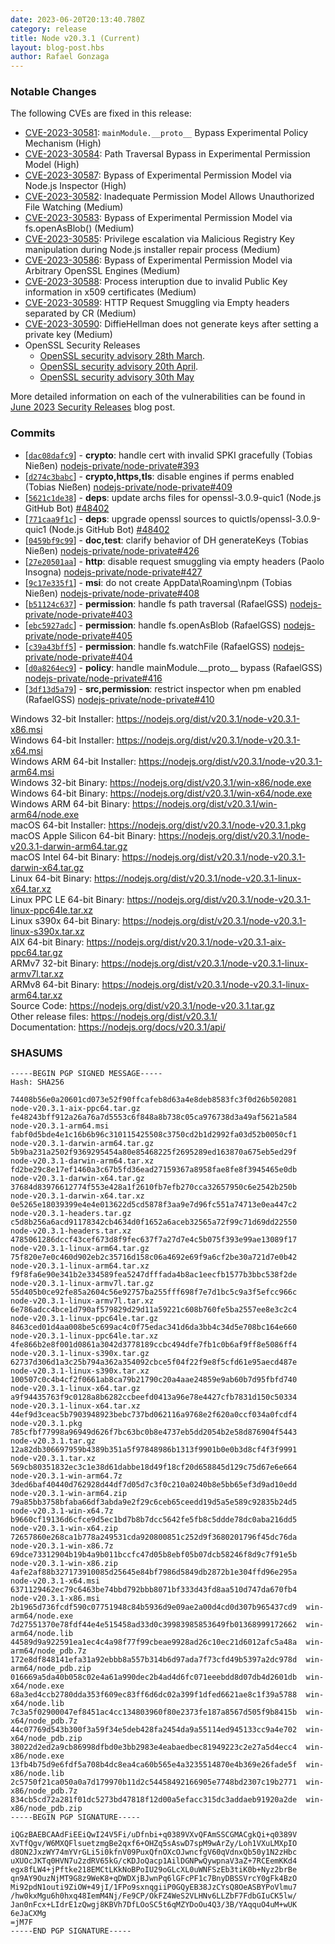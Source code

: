 ```yaml
---
date: 2023-06-20T20:13:40.780Z
category: release
title: Node v20.3.1 (Current)
layout: blog-post.hbs
author: Rafael Gonzaga
---
```


### Notable Changes

The following CVEs are fixed in this release:

- [CVE-2023-30581](https://cve.mitre.org/cgi-bin/cvename.cgi?name=CVE-2023-30581): `mainModule.__proto__` Bypass Experimental Policy Mechanism (High)
- [CVE-2023-30584](https://cve.mitre.org/cgi-bin/cvename.cgi?name=CVE-2023-30584): Path Traversal Bypass in Experimental Permission Model (High)
- [CVE-2023-30587](https://cve.mitre.org/cgi-bin/cvename.cgi?name=CVE-2023-30587): Bypass of Experimental Permission Model via Node.js Inspector (High)
- [CVE-2023-30582](https://cve.mitre.org/cgi-bin/cvename.cgi?name=CVE-2023-30582): Inadequate Permission Model Allows Unauthorized File Watching (Medium)
- [CVE-2023-30583](https://cve.mitre.org/cgi-bin/cvename.cgi?name=CVE-2023-30583): Bypass of Experimental Permission Model via fs.openAsBlob() (Medium)
- [CVE-2023-30585](https://cve.mitre.org/cgi-bin/cvename.cgi?name=CVE-2023-30585): Privilege escalation via Malicious Registry Key manipulation during Node.js installer repair process (Medium)
- [CVE-2023-30586](https://cve.mitre.org/cgi-bin/cvename.cgi?name=CVE-2023-30586): Bypass of Experimental Permission Model via Arbitrary OpenSSL Engines (Medium)
- [CVE-2023-30588](https://cve.mitre.org/cgi-bin/cvename.cgi?name=CVE-2023-30588): Process interuption due to invalid Public Key information in x509 certificates (Medium)
- [CVE-2023-30589](https://cve.mitre.org/cgi-bin/cvename.cgi?name=CVE-2023-30589): HTTP Request Smuggling via Empty headers separated by CR (Medium)
- [CVE-2023-30590](https://cve.mitre.org/cgi-bin/cvename.cgi?name=CVE-2023-30590): DiffieHellman does not generate keys after setting a private key (Medium)
- OpenSSL Security Releases
  - [OpenSSL security advisory 28th March](https://www.openssl.org/news/secadv/20230328.txt).
  - [OpenSSL security advisory 20th April](https://www.openssl.org/news/secadv/20230420.txt).
  - [OpenSSL security advisory 30th May](https://www.openssl.org/news/secadv/20230530.txt)

More detailed information on each of the vulnerabilities can be found in [June 2023 Security Releases](https://nodejs.org/en/blog/vulnerability/june-2023-security-releases/) blog post.

### Commits

- \[[`dac08dafc9`](https://github.com/nodejs/node/commit/dac08dafc9)] - **crypto**: handle cert with invalid SPKI gracefully (Tobias Nießen) [nodejs-private/node-private#393](https://github.com/nodejs-private/node-private/pull/393)
- \[[`d274c3babc`](https://github.com/nodejs/node/commit/d274c3babc)] - **crypto,https,tls**: disable engines if perms enabled (Tobias Nießen) [nodejs-private/node-private#409](https://github.com/nodejs-private/node-private/pull/409)
- \[[`5621c1de38`](https://github.com/nodejs/node/commit/5621c1de38)] - **deps**: update archs files for openssl-3.0.9-quic1 (Node.js GitHub Bot) [#48402](https://github.com/nodejs/node/pull/48402)
- \[[`771caa9f1c`](https://github.com/nodejs/node/commit/771caa9f1c)] - **deps**: upgrade openssl sources to quictls/openssl-3.0.9-quic1 (Node.js GitHub Bot) [#48402](https://github.com/nodejs/node/pull/48402)
- \[[`0459bf9c99`](https://github.com/nodejs/node/commit/0459bf9c99)] - **doc,test**: clarify behavior of DH generateKeys (Tobias Nießen) [nodejs-private/node-private#426](https://github.com/nodejs-private/node-private/pull/426)
- \[[`27e20501aa`](https://github.com/nodejs/node/commit/27e20501aa)] - **http**: disable request smuggling via empty headers (Paolo Insogna) [nodejs-private/node-private#427](https://github.com/nodejs-private/node-private/pull/427)
- \[[`9c17e335f1`](https://github.com/nodejs/node/commit/9c17e335f1)] - **msi**: do not create AppData\Roaming\npm (Tobias Nießen) [nodejs-private/node-private#408](https://github.com/nodejs-private/node-private/pull/408)
- \[[`b51124c637`](https://github.com/nodejs/node/commit/b51124c637)] - **permission**: handle fs path traversal (RafaelGSS) [nodejs-private/node-private#403](https://github.com/nodejs-private/node-private/pull/403)
- \[[`ebc5927adc`](https://github.com/nodejs/node/commit/ebc5927adc)] - **permission**: handle fs.openAsBlob (RafaelGSS) [nodejs-private/node-private#405](https://github.com/nodejs-private/node-private/pull/405)
- \[[`c39a43bff5`](https://github.com/nodejs/node/commit/c39a43bff5)] - **permission**: handle fs.watchFile (RafaelGSS) [nodejs-private/node-private#404](https://github.com/nodejs-private/node-private/pull/404)
- \[[`d0a8264ec9`](https://github.com/nodejs/node/commit/d0a8264ec9)] - **policy**: handle mainModule.\_\_proto\_\_ bypass (RafaelGSS) [nodejs-private/node-private#416](https://github.com/nodejs-private/node-private/pull/416)
- \[[`3df13d5a79`](https://github.com/nodejs/node/commit/3df13d5a79)] - **src,permission**: restrict inspector when pm enabled (RafaelGSS) [nodejs-private/node-private#410](https://github.com/nodejs-private/node-private/pull/410)

Windows 32-bit Installer: https://nodejs.org/dist/v20.3.1/node-v20.3.1-x86.msi \
Windows 64-bit Installer: https://nodejs.org/dist/v20.3.1/node-v20.3.1-x64.msi \
Windows ARM 64-bit Installer: https://nodejs.org/dist/v20.3.1/node-v20.3.1-arm64.msi \
Windows 32-bit Binary: https://nodejs.org/dist/v20.3.1/win-x86/node.exe \
Windows 64-bit Binary: https://nodejs.org/dist/v20.3.1/win-x64/node.exe \
Windows ARM 64-bit Binary: https://nodejs.org/dist/v20.3.1/win-arm64/node.exe \
macOS 64-bit Installer: https://nodejs.org/dist/v20.3.1/node-v20.3.1.pkg \
macOS Apple Silicon 64-bit Binary: https://nodejs.org/dist/v20.3.1/node-v20.3.1-darwin-arm64.tar.gz \
macOS Intel 64-bit Binary: https://nodejs.org/dist/v20.3.1/node-v20.3.1-darwin-x64.tar.gz \
Linux 64-bit Binary: https://nodejs.org/dist/v20.3.1/node-v20.3.1-linux-x64.tar.xz \
Linux PPC LE 64-bit Binary: https://nodejs.org/dist/v20.3.1/node-v20.3.1-linux-ppc64le.tar.xz \
Linux s390x 64-bit Binary: https://nodejs.org/dist/v20.3.1/node-v20.3.1-linux-s390x.tar.xz \
AIX 64-bit Binary: https://nodejs.org/dist/v20.3.1/node-v20.3.1-aix-ppc64.tar.gz \
ARMv7 32-bit Binary: https://nodejs.org/dist/v20.3.1/node-v20.3.1-linux-armv7l.tar.xz \
ARMv8 64-bit Binary: https://nodejs.org/dist/v20.3.1/node-v20.3.1-linux-arm64.tar.xz \
Source Code: https://nodejs.org/dist/v20.3.1/node-v20.3.1.tar.gz \
Other release files: https://nodejs.org/dist/v20.3.1/ \
Documentation: https://nodejs.org/docs/v20.3.1/api/

### SHASUMS

```
-----BEGIN PGP SIGNED MESSAGE-----
Hash: SHA256

74408b56e0a20601cd073e52f90ffcafeb8d63a4e8deb8583fc3f0d26b502081  node-v20.3.1-aix-ppc64.tar.gz
fe48243bff912a26a76a7d5553c6f848a8b738c05ca976738d3a49af5621a584  node-v20.3.1-arm64.msi
fabf0d5bde4e1c16b6b96c310115425508c3750cd2b1d2992fa03d52b0050cf1  node-v20.3.1-darwin-arm64.tar.gz
5b9ba231a2502f9369295454a80e85468225f2695289ed163870a675eb5ed29f  node-v20.3.1-darwin-arm64.tar.xz
fd2be29c8e17ef1460a3c67b5fd36ead27159367a8958fae8fe8f3945465e0db  node-v20.3.1-darwin-x64.tar.gz
37684d83976612774f553e428a1f2610fb7efb270cca32657950c6e2542b250b  node-v20.3.1-darwin-x64.tar.xz
0e5265e18039399e4e4e013622d5cd5878f3aa9e7d96fc551a74713e0ea447c2  node-v20.3.1-headers.tar.gz
c5d8b256a6acd91178342cb4634d0f1652a6aceb32565a72f99c71d69dd22550  node-v20.3.1-headers.tar.xz
4785061286dccf43cef673d8f9fec637f7a27d7e4c5b075f393e99ae13089f17  node-v20.3.1-linux-arm64.tar.gz
75f820e7e0c460d902eb2c35716d158c06a4692e69f9a6cf2be30a721d7e0b42  node-v20.3.1-linux-arm64.tar.xz
f9f8fa6e90e341b2e334589fea5247dfffada4b8ac1eecfb1577b3bbc538f2de  node-v20.3.1-linux-armv7l.tar.gz
55d405b0ce92fe85a2604c56e92757ba255fff698f7e7d1bc5c9a3f5efcc966c  node-v20.3.1-linux-armv7l.tar.xz
6e786adcc4bce1d790af579829d29d11a59221c608b760fe5ba2557ee8e3c2c4  node-v20.3.1-linux-ppc64le.tar.gz
8463ced01d4aa008be5c699ac4c0f75edac341d6da3bb4c34d5e708bc164e660  node-v20.3.1-linux-ppc64le.tar.xz
4fe866b2e8f001d0861a3042d3778189ccbc494dfe7fb1c0b6af9ff8e5086ff4  node-v20.3.1-linux-s390x.tar.gz
62737d306d1a3c25b794a362a354092cbce5f04f22f9e8f5cfd61e95aecd487e  node-v20.3.1-linux-s390x.tar.xz
100507c0c4b4cf2f0661ab8ca79b21790c20a4aae24859e9ab60b7d95fbfd740  node-v20.3.1-linux-x64.tar.gz
a9f94435763f9c0128a8b6282ccbeefd0413a96e78e4427cfb7831d150c50334  node-v20.3.1-linux-x64.tar.xz
44ef9d3ceac5b7903948923bebc737bd062116a9768e2f620a0ccf034a0fcdf4  node-v20.3.1.pkg
785cfbf77998a96949d626f7bc63bc0b8e4737eb5dd2054b2e58d876904f5443  node-v20.3.1.tar.gz
12a82db306697959b4389b351a5f97848986b1313f9901b0e0b3d8cf4f3f9991  node-v20.3.1.tar.xz
569cb80351832ec3c1e38d61dabbe18d49f18cf20d658845d129c75d67e6e664  node-v20.3.1-win-arm64.7z
3ded6baf40440d762928d44df7d05d7c3f0c210a0240b8e5bb65ef3d9ad10edd  node-v20.3.1-win-arm64.zip
79a85bb3758bfaba66df3abda9e2f29c6ceb65ceedd19d5a5e589c92835b24d5  node-v20.3.1-win-x64.7z
b9660cf19136d6cfce9d5ec1bd7b8b7dcc5642fe5fb8c5ddde78dc0aba216dd5  node-v20.3.1-win-x64.zip
72657860e268ca1b778a249531cda920800851c252d9f3680201796f45dc76da  node-v20.3.1-win-x86.7z
69dce73312904b19b4a9b011bccfc47d05b8ebf05b07dcb58246f8d9c7f91e5b  node-v20.3.1-win-x86.zip
4afe2af88b327173910085d25645e84bf7986d5849db2872b1e304ffd96e295a  node-v20.3.1-x64.msi
6371129462ec79c6463be74bbd792bbb8071bf333d43fd8aa510d747da670fb4  node-v20.3.1-x86.msi
2b1965d736fcdf590c07751948c84b5936d9e09ae2a00d4cd0d307b965437cd9  win-arm64/node.exe
7d27551370e78fdf44e4e515458ad33d0c39983985853649fb01368999172662  win-arm64/node.lib
44589d9a922591ea1ec4c4a98f77f99cbeae9928ad26c10ec21d6012afc5a48a  win-arm64/node_pdb.7z
172e8df848141efa31a92ebbb8a557b314b6d97ada7f73cfd49b5397a2dc978d  win-arm64/node_pdb.zip
016669a5da40b058c02e4a61a990dec2b4ad4d6fc071eeebdd8d07db4d2601db  win-x64/node.exe
68a3ed4ccb2780dda353f609ec83ff6d6dc02a399f1dfed6621ae8c1f39a5788  win-x64/node.lib
7c3a5f02900047ef8451ac4cc134803960f80e2373fe187a8567d505f9b8415b  win-x64/node_pdb.7z
44c07769d543b300f3a59f34e5deb428fa2454da9a55114ed945133cc9a4e702  win-x64/node_pdb.zip
38022d2ed2a9cb86998dfbd0e3bb2983e4eabaedbec81949223c2e27a5d4ecc4  win-x86/node.exe
13fb4b75d9e6fdf5a708b4dc8ea4ca60b565e4a3235514870e4b369e26fade5f  win-x86/node.lib
2c5750f21ca050a0a7d179970b11d2c54458492166905e7748bd2307c19b2771  win-x86/node_pdb.7z
834cb5cd72a281f01dc5273bd47818f12d00a5efacc315dc3addaeb91920a2de  win-x86/node_pdb.zip
-----BEGIN PGP SIGNATURE-----

iQGzBAEBCAAdFiEEiQwI24V5Fi/uDfnbi+q0389VXvQFAmSSCGMACgkQi+q0389V
XvTfQgv/W6MXQFlsuetzmgBe2qxf6+OHZq5sAswD7spM9wArZy/Loh1VXuLMXpIO
d8ON2JxzWY74mYVrGLi5i0kfnV09PuxQfnOXcOJwncfgV60qVdnxQb50y1N2zHbc
uXUOcJKTq0HVN7u2zdRV65kG/cKDJoQacp1AilDGNPwQywpnaV3aZ+7RCEemKKd4
egx8fLW4+jPftke218EMCtLKkNoBPoIU29oGLcXL0uWNFSzEb3tiK0b+Nyz2brBe
qn9AY9OuzNjMT9G8z9WeK8+qDWDXjBJwnPq6lGFcPF1c7BnyDBSSVrcY0gFk4BzO
Mi92pdN1outi9ZiOW+49jI/1FPo9sxnqgiiP0GQyEB38JzCYsQ8OeASBYPoVlmu7
/hw0kxMgu6h0hxq48IemM4Nj/Fe9CP/OkFZ4WeS2VLHNv6LLZbF7FdbGIuCK5lw/
Jan0nFcx+LIdrE1zQwgj8KBVh7DfLOoSC5t6qMZYDoOu4Q3/3B/YAqquO4uM+wUK
6eJaCXMg
=jM7F
-----END PGP SIGNATURE-----

```
